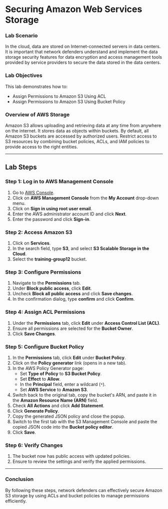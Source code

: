 # Securing Amazon Web Services Storage

### Lab Scenario
In the cloud, data are stored on Internet-connected servers in data centers. It is important that network defenders understand and implement the data storage security features for data encryption and access management tools provided by service providers to secure the data stored in the data centers.

### Lab Objectives
This lab demonstrates how to:
- Assign Permissions to Amazon S3 Using ACL
- Assign Permissions to Amazon S3 Using Bucket Policy

### Overview of AWS Storage
Amazon S3 allows uploading and retrieving data at any time from anywhere on the internet. It stores data as objects within buckets. By default, all Amazon S3 buckets are accessed by authorized users. Restrict access to S3 resources by combining bucket policies, ACLs, and IAM policies to provide access to the right entities.

---

## Lab Steps

### Step 1: Log in to AWS Management Console
1. Go to [AWS Console](https://aws.amazon.com/).
2. Click on **AWS Management Console** from the **My Account** drop-down menu.
3. Click on **Sign in using root user email**.
4. Enter the AWS administrator account ID and click **Next**.
5. Enter the password and click **Sign-in**.

### Step 2: Access Amazon S3
1. Click on **Services**.
2. In the search field, type **S3**, and select **S3 Scalable Storage in the Cloud**.
3. Select the **training-group12** bucket.

### Step 3: Configure Permissions
1. Navigate to the **Permissions** tab.
2. Under **Block public access**, click **Edit**.
3. Uncheck **Block all public access** and click **Save changes**.
4. In the confirmation dialog, type **confirm** and click **Confirm**.

### Step 4: Assign ACL Permissions
1. Under the **Permissions** tab, click **Edit** under **Access Control List (ACL)**.
2. Ensure all permissions are selected for the **Bucket Owner**.
3. Click **Save Changes**.

### Step 5: Configure Bucket Policy
1. In the **Permissions** tab, click **Edit** under **Bucket Policy**.
2. Click on the **Policy generator** link (opens in a new tab).
3. In the AWS Policy Generator page:
   - Set **Type of Policy** to **S3 Bucket Policy**.
   - Set **Effect** to **Allow**.
   - In the **Principal** field, enter a wildcard (`*`).
   - Set **AWS Service** to **Amazon S3**.
4. Switch back to the original tab, copy the bucket's ARN, and paste it in the **Amazon Resource Name (ARN)** field.
5. Check **All Actions** and click **Add Statement**.
6. Click **Generate Policy**.
7. Copy the generated JSON policy and close the popup.
8. Switch to the first tab with the S3 Management Console and paste the copied JSON code into the **Bucket policy editor**.
9. Click **Save**.

### Step 6: Verify Changes
1. The bucket now has public access with updated policies.
2. Ensure to review the settings and verify the applied permissions.

---

### Conclusion
By following these steps, network defenders can effectively secure Amazon S3 storage by using ACLs and bucket policies to manage permissions efficiently.

